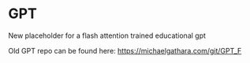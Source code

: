 # GPT

New placeholder for a flash attention trained educational gpt

Old GPT repo can be found here: https://michaelgathara.com/git/GPT_F
